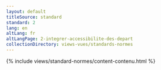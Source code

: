 ```yaml
---
layout: default
titleSource: standard
standard: 2
lang: en
altLang: fr
altLangPage: 2-integrer-accessibilite-des-depart
collectionDirectory: views-vues/standards-normes
---
```

{% include views/standard-normes/content-contenu.html %}
